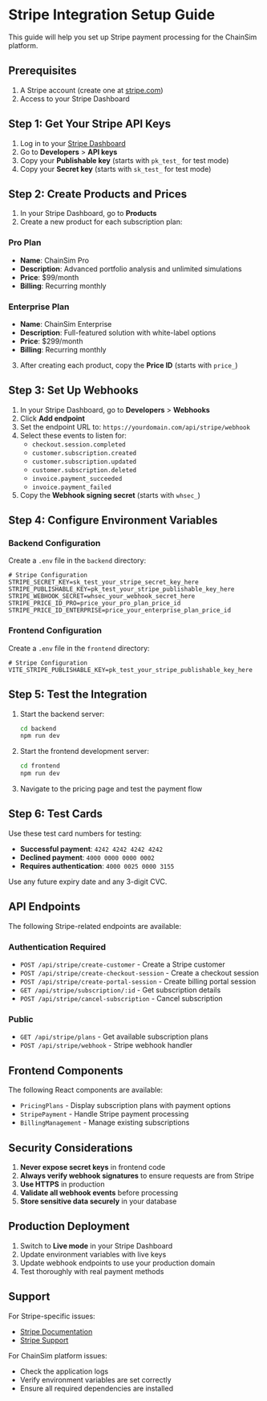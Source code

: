 # Stripe Integration Setup Guide

This guide will help you set up Stripe payment processing for the ChainSim platform.

## Prerequisites

1. A Stripe account (create one at [stripe.com](https://stripe.com))
2. Access to your Stripe Dashboard

## Step 1: Get Your Stripe API Keys

1. Log in to your [Stripe Dashboard](https://dashboard.stripe.com)
2. Go to **Developers** > **API keys**
3. Copy your **Publishable key** (starts with `pk_test_` for test mode)
4. Copy your **Secret key** (starts with `sk_test_` for test mode)

## Step 2: Create Products and Prices

1. In your Stripe Dashboard, go to **Products**
2. Create a new product for each subscription plan:

### Pro Plan
- **Name**: ChainSim Pro
- **Description**: Advanced portfolio analysis and unlimited simulations
- **Price**: $99/month
- **Billing**: Recurring monthly

### Enterprise Plan
- **Name**: ChainSim Enterprise
- **Description**: Full-featured solution with white-label options
- **Price**: $299/month
- **Billing**: Recurring monthly

3. After creating each product, copy the **Price ID** (starts with `price_`)

## Step 3: Set Up Webhooks

1. In your Stripe Dashboard, go to **Developers** > **Webhooks**
2. Click **Add endpoint**
3. Set the endpoint URL to: `https://yourdomain.com/api/stripe/webhook`
4. Select these events to listen for:
   - `checkout.session.completed`
   - `customer.subscription.created`
   - `customer.subscription.updated`
   - `customer.subscription.deleted`
   - `invoice.payment_succeeded`
   - `invoice.payment_failed`
5. Copy the **Webhook signing secret** (starts with `whsec_`)

## Step 4: Configure Environment Variables

### Backend Configuration

Create a `.env` file in the `backend` directory:

```env
# Stripe Configuration
STRIPE_SECRET_KEY=sk_test_your_stripe_secret_key_here
STRIPE_PUBLISHABLE_KEY=pk_test_your_stripe_publishable_key_here
STRIPE_WEBHOOK_SECRET=whsec_your_webhook_secret_here
STRIPE_PRICE_ID_PRO=price_your_pro_plan_price_id
STRIPE_PRICE_ID_ENTERPRISE=price_your_enterprise_plan_price_id
```

### Frontend Configuration

Create a `.env` file in the `frontend` directory:

```env
# Stripe Configuration
VITE_STRIPE_PUBLISHABLE_KEY=pk_test_your_stripe_publishable_key_here
```

## Step 5: Test the Integration

1. Start the backend server:
   ```bash
   cd backend
   npm run dev
   ```

2. Start the frontend development server:
   ```bash
   cd frontend
   npm run dev
   ```

3. Navigate to the pricing page and test the payment flow

## Step 6: Test Cards

Use these test card numbers for testing:

- **Successful payment**: `4242 4242 4242 4242`
- **Declined payment**: `4000 0000 0000 0002`
- **Requires authentication**: `4000 0025 0000 3155`

Use any future expiry date and any 3-digit CVC.

## API Endpoints

The following Stripe-related endpoints are available:

### Authentication Required
- `POST /api/stripe/create-customer` - Create a Stripe customer
- `POST /api/stripe/create-checkout-session` - Create a checkout session
- `POST /api/stripe/create-portal-session` - Create billing portal session
- `GET /api/stripe/subscription/:id` - Get subscription details
- `POST /api/stripe/cancel-subscription` - Cancel subscription

### Public
- `GET /api/stripe/plans` - Get available subscription plans
- `POST /api/stripe/webhook` - Stripe webhook handler

## Frontend Components

The following React components are available:

- `PricingPlans` - Display subscription plans with payment options
- `StripePayment` - Handle Stripe payment processing
- `BillingManagement` - Manage existing subscriptions

## Security Considerations

1. **Never expose secret keys** in frontend code
2. **Always verify webhook signatures** to ensure requests are from Stripe
3. **Use HTTPS** in production
4. **Validate all webhook events** before processing
5. **Store sensitive data securely** in your database

## Production Deployment

1. Switch to **Live mode** in your Stripe Dashboard
2. Update environment variables with live keys
3. Update webhook endpoints to use your production domain
4. Test thoroughly with real payment methods

## Support

For Stripe-specific issues:
- [Stripe Documentation](https://stripe.com/docs)
- [Stripe Support](https://support.stripe.com)

For ChainSim platform issues:
- Check the application logs
- Verify environment variables are set correctly
- Ensure all required dependencies are installed




